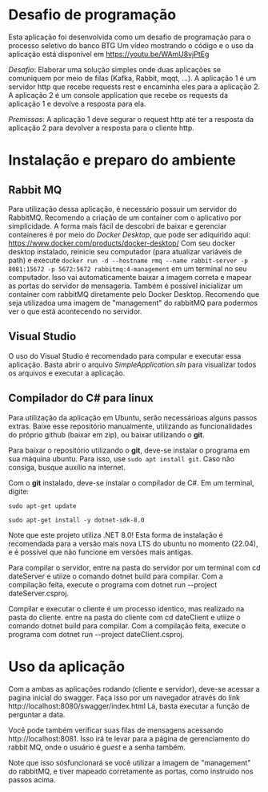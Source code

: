 # Desafio de programação

Esta aplicação foi desenvolvida como um desafio de programação para o processo seletivo do banco BTG
Um vídeo mostrando o código e o uso da aplicação está disponível em https://youtu.be/WAmU8vjPtEg

*Desafio*: Elaborar uma solução simples onde duas aplicações se comuniquem por meio de filas (Kafka, Rabbit, mqqt, …).
A aplicação 1 é um servidor http que recebe requests rest e encaminha eles para a aplicação 2.
A aplicação 2 é um console application que recebe os requests da aplicação 1 e devolve a resposta para ela.

*Premissas*:
A aplicação 1 deve segurar o request http até ter a resposta da aplicação 2 para devolver a resposta para o cliente http.


# Instalação e preparo do ambiente

## Rabbit MQ

Para utilização dessa aplicação, é necessário possuir um servidor do RabbitMQ. Recomendo a criação de um container com o aplicativo por simplicidade.
A forma mais fácil de descobri de baixar e gerenciar containeres é por meio do *Docker Desktop*, que pode ser adiquirido aqui: https://www.docker.com/products/docker-desktop/
Com seu docker desktop instalado, reinicie seu computador (para atualizar variáveis de path) e execute
  `docker run -d --hostname rmq --name rabbit-server -p 8081:15672 -p 5672:5672 rabbitmq:4-management`
em um terminal no seu computador. Isso vai automaticamente baixar a imagem correta e mapear as portas do servidor de mensageria.
Também é possível inicializar um container com rabbitMQ diretamente pelo Docker Desktop. Recomendo que seja utilizadoa uma imagem de "management" do rabbitMQ para podermos ver o que está acontecendo no servidor.

## Visual Studio

O uso do Visual Studio é recomendado para compular e executar essa aplicação. Basta abrir o arquivo *SimpleApplication.sln* para visualizar todos os arquivos e executar a aplicação.

## Compilador do C# para linux

Para utilização da aplicação em Ubuntu, serão necessárioas alguns passos extras. Baixe esse repositório manualmente, utilizando as funcionalidades do próprio github (baixar em zip), ou baixar utilizando o **git**.

Para baixar o repositório utilizando o **git**, deve-se instalar o programa em sua máquina ubuntu. Para isso, use `sudo apt install git`. Caso não consiga, busque auxílio na internet.

Com o **git** instalado, deve-se instalar o compilador de C#. Em um terminal, digite:

`sudo apt-get update`

`sudo apt-get install -y dotnet-sdk-8.0`

Note que este projeto utiliza .NET 8.0! Esta forma de instalação é recomendada para a versão mais nova LTS do ubuntu no momento (22.04), e é possível que não funcione em versões mais antigas.

Para compilar o servidor, entre na pasta do servidor por um terminal com cd dateServer e utiize o comando dotnet build para compilar. Com a compilação feita, execute o programa com dotnet run --project dateServer.csproj.

Compilar e executar o cliente é um processo identico, mas realizado na pasta do cliente. entre na pasta do cliente com cd dateClient e utiize o comando dotnet build para compilar. Com a compilação feita, execute o programa com dotnet run --project dateClient.csproj.


# Uso da aplicação

Com a ambas as aplicações rodando (cliente e servidor), deve-se acessar a pagina inicial do swagger. Faça isso por um navegador através do link http://localhost:8080/swagger/index.html
Lá, basta executar a função de perguntar a data.

Você pode também verificar suas filas de mensagens acessando http://localhost:8081. Isso irá te levar para a página de gerenciamento do rabbit MQ, onde o usuário é *guest* e a senha também.

Note que isso sósfuncionará se você utilizar a imagem de "management" do rabbitMQ, e tiver mapeado corretamente as portas, como instruido nos passos acima.
